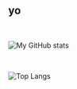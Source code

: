 <h2>yo</h2>

<br>

![My GitHub stats](https://github-readme-stats.vercel.app/api?username=mistovek016&show_icons=true&theme=radical&bg_color=1e1e2e&text_color=cdd6f4&icon_color=cba6f7&title_color=94e2d5)

<br>

![Top Langs](https://github-readme-stats.vercel.app/api/top-langs/?username=mistovek016&layout=compact&show_icons=true&theme=radical&bg_color=1e1e2e&text_color=cdd6f4&icon_color=cba6f7&title_color=94e2d5)
